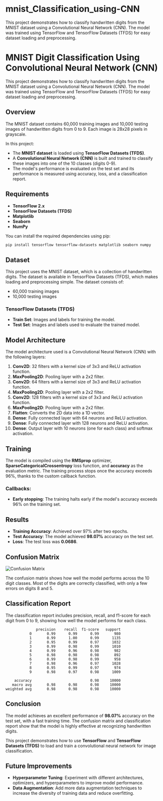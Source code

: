 # mnist_Classification_using-CNN
This project demonstrates how to classify handwritten digits from the MNIST dataset using a Convolutional Neural Network (CNN). The model was trained using TensorFlow and TensorFlow Datasets (TFDS) for easy dataset loading and preprocessing.

# MNIST Digit Classification Using Convolutional Neural Network (CNN)

This project demonstrates how to classify handwritten digits from the MNIST dataset using a Convolutional Neural Network (CNN). The model was trained using TensorFlow and TensorFlow Datasets (TFDS) for easy dataset loading and preprocessing.

## Overview

The MNIST dataset contains 60,000 training images and 10,000 testing images of handwritten digits from 0 to 9. Each image is 28x28 pixels in grayscale.

In this project:
- The **MNIST dataset** is loaded using **TensorFlow Datasets (TFDS)**.
- A **Convolutional Neural Network (CNN)** is built and trained to classify these images into one of the 10 classes (digits 0-9).
- The model's performance is evaluated on the test set and its performance is measured using accuracy, loss, and a classification report.

## Requirements

- **TensorFlow 2.x**
- **TensorFlow Datasets (TFDS)**
- **Matplotlib**
- **Seaborn**
- **NumPy**

You can install the required dependencies using pip:

```bash
pip install tensorflow tensorflow-datasets matplotlib seaborn numpy
```

## Dataset

This project uses the MNIST dataset, which is a collection of handwritten digits. The dataset is available in TensorFlow Datasets (TFDS), which makes loading and preprocessing simple. The dataset consists of:
- 60,000 training images
- 10,000 testing images

### TensorFlow Datasets (TFDS)
- **Train Set**: Images and labels for training the model.
- **Test Set**: Images and labels used to evaluate the trained model.

## Model Architecture

The model architecture used is a Convolutional Neural Network (CNN) with the following layers:
1. **Conv2D**: 32 filters with a kernel size of 3x3 and ReLU activation function.
2. **MaxPooling2D**: Pooling layer with a 2x2 filter.
3. **Conv2D**: 64 filters with a kernel size of 3x3 and ReLU activation function.
4. **MaxPooling2D**: Pooling layer with a 2x2 filter.
5. **Conv2D**: 128 filters with a kernel size of 3x3 and ReLU activation function.
6. **MaxPooling2D**: Pooling layer with a 2x2 filter.
7. **Flatten**: Converts the 2D data into a 1D vector.
8. **Dense**: Fully connected layer with 64 neurons and ReLU activation.
9. **Dense**: Fully connected layer with 128 neurons and ReLU activation.
10. **Dense**: Output layer with 10 neurons (one for each class) and softmax activation.

## Training

The model is compiled using the **RMSprop** optimizer, **SparseCategoricalCrossentropy** loss function, and **accuracy** as the evaluation metric. The training process stops once the accuracy exceeds 96%, thanks to the custom callback function.

### Callbacks:
- **Early stopping**: The training halts early if the model's accuracy exceeds 96% on the training set.

## Results

- **Training Accuracy**: Achieved over 97% after two epochs.
- **Test Accuracy**: The model achieved **98.07%** accuracy on the test set.
- **Loss**: The test loss was **0.0686**.

## Confusion Matrix

![Confusion Matrix](./path/to/confusion_matrix_image.png)

The confusion matrix shows how well the model performs across the 10 digit classes. Most of the digits are correctly classified, with only a few errors on digits 8 and 5.

## Classification Report

The classification report includes precision, recall, and f1-score for each digit from 0 to 9, showing how well the model performs for each class.

```
              precision    recall  f1-score   support
           0       0.99      0.99      0.99       980
           1       0.99      1.00      0.99      1135
           2       0.95      0.99      0.97      1032
           3       0.99      0.98      0.99      1010
           4       0.99      0.96      0.98       982
           5       0.98      0.98      0.98       892
           6       0.99      0.98      0.99       958
           7       0.98      0.96      0.97      1028
           8       0.95      0.99      0.97       974
           9       0.98      0.97      0.98      1009

    accuracy                           0.98     10000
   macro avg       0.98      0.98      0.98     10000
weighted avg       0.98      0.98      0.98     10000
```

## Conclusion

The model achieves an excellent performance of **98.07%** accuracy on the test set, with a fast training time. The confusion matrix and classification report show that the model is highly effective at recognizing handwritten digits.

This project demonstrates how to use **TensorFlow** and **TensorFlow Datasets (TFDS)** to load and train a convolutional neural network for image classification.

## Future Improvements

- **Hyperparameter Tuning**: Experiment with different architectures, optimizers, and hyperparameters to improve model performance.
- **Data Augmentation**: Add more data augmentation techniques to increase the diversity of training data and reduce overfitting.
